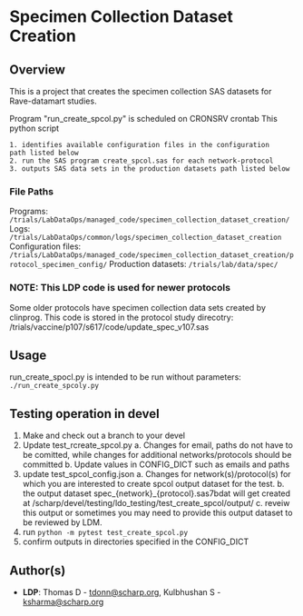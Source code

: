 # Specimen Collection Dataset Creation

## Overview
This is a project that creates the specimen collection SAS datasets for
Rave-datamart studies.

Program "run_create_spcol.py" is scheduled on CRONSRV crontab
This python script

    1. identifies available configuration files in the configuration
    path listed below
    2. run the SAS program create_spcol.sas for each network-protocol
    3. outputs SAS data sets in the production datasets path listed below

### File Paths
Programs: `/trials/LabDataOps/managed_code/specimen_collection_dataset_creation/`
Logs: `/trials/LabDataOps/common/logs/specimen_collection_dataset_creation`
Configuration files: `/trials/LabDataOps/managed_code/specimen_collection_dataset_creation/protocol_specimen_config/`
Production datasets: `/trials/lab/data/spec/`

### NOTE: This LDP code is used for newer protocols
Some older protocols have specimen collection data sets created by
clinprog. This code is stored in the protocol study direcotry:
/trials/vaccine/p107/s617/code/update_spec_v107.sas

## Usage
run_create_spocl.py is intended to be run without parameters:
`./run_create_spcoly.py`

## Testing operation in devel
1. Make and check out a branch to your devel
2. Update test_rcreate_spcol.py
    a. Changes for email, paths do not have to be comitted, while
    changes for additional networks/protocols should be committed
    b. Update values in CONFIG_DICT such as emails and paths
3. update test_spcol_config.json 
    a. Changes for network(s)/protocol(s) for which you are
       interested to create spcol output dataset for the test.
    b. the output dataset spec_{network}_{protocol}.sas7bdat 
       will get created at 
       /scharp/devel/testing/ldo_testing/test_create_spcol/output/
    c. reveiw this output or sometimes you may need to provide this 
       output dataset to be reviewed by LDM.
4. run `python -m pytest test_create_spcol.py`
5. confirm outputs in directories specified in the CONFIG_DICT

## Author(s)
* **LDP**: Thomas D - tdonn@scharp.org, Kulbhushan S - ksharma@scharp.org
